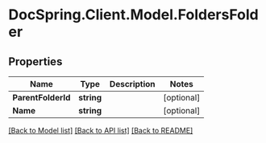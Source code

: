 # DocSpring.Client.Model.FoldersFolder
## Properties

Name | Type | Description | Notes
------------ | ------------- | ------------- | -------------
**ParentFolderId** | **string** |  | [optional] 
**Name** | **string** |  | [optional] 

[[Back to Model list]](../README.md#documentation-for-models) [[Back to API list]](../README.md#documentation-for-api-endpoints) [[Back to README]](../README.md)


